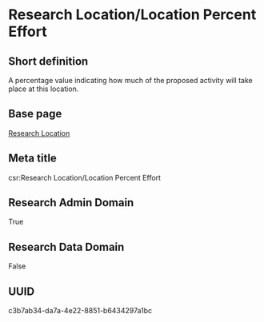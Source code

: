 # Research Location/Location Percent Effort
## Short definition
A percentage value indicating how much of the proposed activity will take place at this location.
## Base page
[Research Location](https://github.com/EuroCRIS/CASRAI-Dictionairies/blob/main/Objects/Research%20Location.md)
## Meta title
csr:Research Location/Location Percent Effort
## Research Admin Domain
True
## Research Data Domain
False
## UUID
c3b7ab34-da7a-4e22-8851-b6434297a1bc
